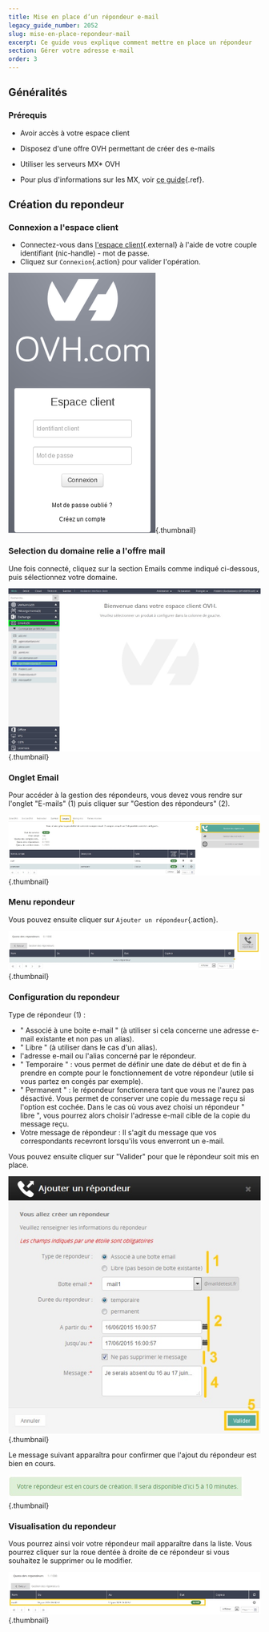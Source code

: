 ```yaml
---
title: Mise en place d’un répondeur e-mail
legacy_guide_number: 2052
slug: mise-en-place-repondeur-mail
excerpt: Ce guide vous explique comment mettre en place un répondeur
section: Gérer votre adresse e-mail
order: 3
---
```



## Généralités

### Prérequis
- Avoir accès à votre espace client
- Disposez d'une offre OVH permettant de créer des e-mails
- Utiliser les serveurs MX* OVH

- Pour plus d'informations sur les MX, voir [ce guide]({legacy}2003){.ref}.


## Création du repondeur

### Connexion a l'espace client
- Connectez-vous dans [l'espace
client](https://www.ovh.com/manager/web){.external} à l'aide de votre couple identifiant (nic-handle) - mot de passe.
- Cliquez sur `Connexion`{.action} pour valider l'opération.


![hosting](images/img_3592.jpg){.thumbnail}


### Selection du domaine relie a l'offre mail
Une fois connecté, cliquez sur la section Emails comme indiqué ci-dessous, puis sélectionnez votre domaine.


![hosting](images/img_3600.jpg){.thumbnail}


### Onglet Email
Pour accéder à la gestion des répondeurs, vous devez vous rendre sur l'onglet "E-mails" (1) puis cliquer sur "Gestion des répondeurs" (2).


![hosting](images/img_3597.jpg){.thumbnail}


### Menu repondeur
Vous pouvez ensuite cliquer sur `Ajouter un répondeur`{.action}.


![hosting](images/img_3598.jpg){.thumbnail}


### Configuration du repondeur
Type de répondeur (1) :

- " Associé à une boite e-mail " (à utiliser si cela concerne une adresse e-mail existante et non pas un alias).
- " Libre " (à utiliser dans le cas d'un alias).
- l'adresse e-mail ou l'alias concerné par le répondeur.
- " Temporaire " : vous permet de définir une date de début et de fin à prendre en compte pour le fonctionnement de votre répondeur (utile si vous partez en congés par exemple).
- " Permanent " : le répondeur fonctionnera tant que vous ne l'aurez pas désactivé. Vous permet de conserver une copie du message reçu si l'option est cochée. Dans le cas où vous avez choisi un répondeur " libre ", vous pourrez alors choisir l'adresse e-mail cible de la copie du message reçu.
- Votre message de répondeur : Il s'agit du message que vos correspondants recevront lorsqu'ils vous enverront un e-mail.

Vous pouvez ensuite cliquer sur "Valider" pour que le répondeur soit mis en place.


![hosting](images/img_3589.jpg){.thumbnail}

Le message suivant apparaîtra pour confirmer que l'ajout du répondeur est bien en cours.


![hosting](images/img_3590.jpg){.thumbnail}


### Visualisation du repondeur
Vous pourrez ainsi voir votre répondeur mail apparaître dans la liste. Vous pourrez cliquer sur la roue dentée à droite de ce répondeur si vous souhaitez le supprimer ou le modifier.


![hosting](images/img_3599.jpg){.thumbnail}